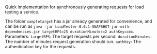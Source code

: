 Quick implementation for aynchronously generating requests for load testing a service.

The folder `sampletarget` has a jar already generated for convenience, and can be run as `java -jar LoadTester-0.0.1-SNAPSHOT-jar-with-dependencies.jar targetRPS=25 durationMinutes=2 authKey=abc`.
Parameters:
`targetRPS`: The target requests per second.
`durationMinutes`: The number of minutes request generation should run.
`authKey`: The authentication key for the requests.
